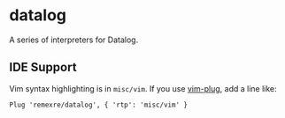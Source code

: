 # datalog

A series of interpreters for Datalog.

## IDE Support

Vim syntax highlighting is in `misc/vim`.
If you use [vim-plug](https://github.com/junegunn/vim-plug), add a line like:

```vim
Plug 'remexre/datalog', { 'rtp': 'misc/vim' }
```
